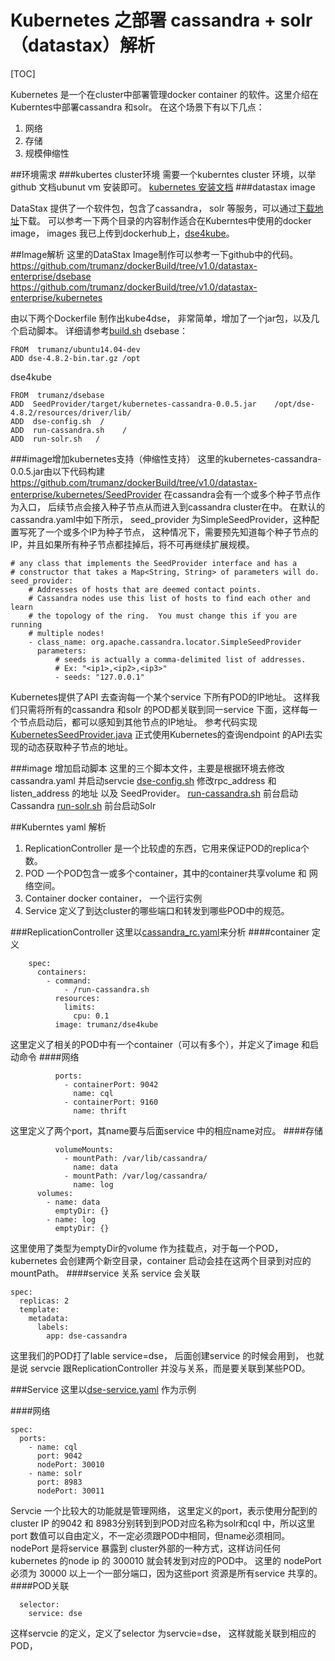 # Kubernetes 之部署 cassandra + solr（datastax）解析

[TOC]

Kubernetes 是一个在cluster中部署管理docker container 的软件。这里介绍在Kuberntes中部署cassandra 和solr。
在这个场景下有以下几点：
1. 网络
2. 存储
3. 规模伸缩性


##环境需求
###kubertes cluster环境
需要一个kuberntes cluster 环境，以举github 文档ubunut vm 安装即可。
[kubernetes 安装文档](https://github.com/kubernetes/kubernetes/blob/master/docs/getting-started-guides/ubuntu.md)
###datastax image

DataStax 提供了一个软件包，包含了cassandra， solr 等服务，可以通过[下载地址](http://downloads.datastax.com/enterprise/dse-4.8.3-bin.tar.gz)下载。
可以参考一下两个目录的内容制作适合在Kuberntes中使用的docker image， images 我已上传到dockerhub上，[dse4kube](https://hub.docker.com/r/trumanz/dse4kube/)。 


##Image解析
这里的DataStax Image制作可以参考一下github中的代码。
https://github.com/trumanz/dockerBuild/tree/v1.0/datastax-enterprise/dsebase
https://github.com/trumanz/dockerBuild/tree/v1.0/datastax-enterprise/kubernetes

由以下两个Dockerfile 制作出kube4dse， 非常简单，增加了一个jar包，以及几个启动脚本。
详细请参考[build.sh](https://github.com/trumanz/dockerBuild/blob/v1.0/datastax-enterprise/kubernetes/build.sh)
dsebase：
```
FROM  trumanz/ubuntu14.04-dev
ADD dse-4.8.2-bin.tar.gz /opt
```
dse4kube
```
FROM  trumanz/dsebase
ADD  SeedProvider/target/kubernetes-cassandra-0.0.5.jar    /opt/dse-4.8.2/resources/driver/lib/
ADD  dse-config.sh  /
ADD  run-cassandra.sh    /
ADD  run-solr.sh   /
```

###image增加kubernetes支持（伸缩性支持）
这里的kubernetes-cassandra-0.0.5.jar由以下代码构建
https://github.com/trumanz/dockerBuild/tree/v1.0/datastax-enterprise/kubernetes/SeedProvider
在cassandra会有一个或多个种子节点作为入口， 后续节点会接入种子节点从而进入到cassandra cluster在中。
在默认的cassandra.yaml中如下所示， seed_provider 为SimpleSeedProvider，这种配置写死了一个或多个IP为种子节点， 这种情况下，需要预先知道每个种子节点的IP，并且如果所有种子节点都挂掉后，将不可再继续扩展规模。
```
# any class that implements the SeedProvider interface and has a
# constructor that takes a Map<String, String> of parameters will do.
seed_provider:
    # Addresses of hosts that are deemed contact points. 
    # Cassandra nodes use this list of hosts to find each other and learn
    # the topology of the ring.  You must change this if you are running
    # multiple nodes!
    - class_name: org.apache.cassandra.locator.SimpleSeedProvider
      parameters:
          # seeds is actually a comma-delimited list of addresses.
          # Ex: "<ip1>,<ip2>,<ip3>"
          - seeds: "127.0.0.1"
```
Kubernetes提供了API 去查询每一个某个service 下所有POD的IP地址。 这样我们只需将所有的cassandra 和solr 的POD都关联到同一service 下面，这样每一个节点启动后，都可以感知到其他节点的IP地址。
参考代码实现[KubernetesSeedProvider.java](https://github.com/trumanz/dockerBuild/blob/v1.0/datastax-enterprise/kubernetes/SeedProvider/src/main/java/io/k8s/cassandra/KubernetesSeedProvider.java) 正式使用Kubernetes的查询endpoint 的API去实现的动态获取种子节点的地址。

###image 增加启动脚本
这里的三个脚本文件，主要是根据环境去修改cassandra.yaml 并启动servcie
[dse-config.sh](https://github.com/trumanz/dockerBuild/blob/v1.0/datastax-enterprise/kubernetes/dse-config.sh)  修改rpc_address 和 listen_address 的地址 以及 SeedProvider。
[run-cassandra.sh](https://github.com/trumanz/dockerBuild/blob/v1.0/datastax-enterprise/kubernetes/run-cassandra.sh) 前台启动Cassandra
[run-solr.sh](https://github.com/trumanz/dockerBuild/blob/v1.0/datastax-enterprise/kubernetes/run-solr.sh) 前台启动Solr

##Kuberntes yaml 解析

1. ReplicationController 是一个比较虚的东西，它用来保证POD的replica个数。
2. POD  一个POD包含一或多个container，其中的container共享volume 和 网络空间。
3. Container  docker container， 一个运行实例
4. Service 定义了到达cluster的哪些端口和转发到哪些POD中的规范。



###ReplicationController
这里以[cassandra_rc.yaml](https://github.com/trumanz/dockerBuild/blob/v1.0/datastax-enterprise/kubernetes/yaml/cassandra_rc.yaml)来分析
####container 定义
```
    spec:
      containers:
        - command:
            - /run-cassandra.sh
          resources:
            limits:
              cpu: 0.1
          image: trumanz/dse4kube
```
这里定义了相关的POD中有一个container（可以有多个），并定义了image 和启动命令
####网络
```
          ports:
            - containerPort: 9042
              name: cql
            - containerPort: 9160
              name: thrift
```
这里定义了两个port，其name要与后面service 中的相应name对应。
####存储
```
          volumeMounts:
            - mountPath: /var/lib/cassandra/
              name: data
            - mountPath: /var/log/cassandra/
              name: log
      volumes:
        - name: data
          emptyDir: {}
        - name: log
          emptyDir: {}

```

这里使用了类型为emptyDir的volume 作为挂载点，对于每一个POD， kubernetes 会创建两个新空目录，container 启动会挂在这两个目录到对应的 mountPath。
####service 关系
service 会关联
```
spec:
  replicas: 2
  template:
    metadata:
      labels:
        app: dse-cassandra

```
这里我们的POD打了lable  service=dse， 后面创建service 的时候会用到， 也就是说 servcie 跟ReplicationController 并没与关系，而是要关联到某些POD。


###Service
这里以[dse-service.yaml](https://github.com/trumanz/dockerBuild/blob/v1.0/datastax-enterprise/kubernetes/yaml/dse-service.yaml) 作为示例

####网络
```
spec:
  ports:
    - name: cql
      port: 9042
      nodePort: 30010
    - name: solr
      port: 8983
      nodePort: 30011
```

Servcie 一个比较大的功能就是管理网络，
这里定义的port，表示使用分配到的cluster IP 的9042 和 8983分别转到到POD对应名称为solr和cql 中，所以这里port 数值可以自由定义，不一定必须跟POD中相同，但name必须相同。
nodePort 是将service 暴露到 cluster外部的一种方式，这样访问任何 kubernetes 的node ip 的 300010 就会转发到对应的POD中。 这里的 nodePort 必须为 30000 以上一个一部分端口，因为这些port 资源是所有service 共享的。
####POD关联
```
  selector:
    service: dse
```
这样servcie 的定义，定义了selector 为servcie=dse， 这样就能关联到相应的POD， 











